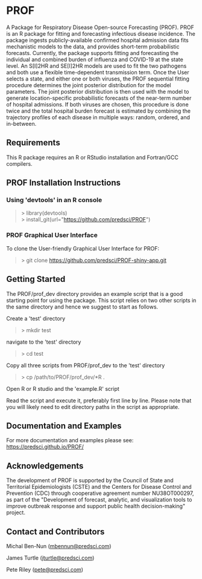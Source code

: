 # PROF
A Package for Respiratory Disease Open-source Forecasting (PROF). PROF is an R package 
for fitting and forecasting infectious disease incidence. The package ingests publicly-available
confirmed hospital admission data fits mechanistic models to the data, and provides short-term 
probabilistic forecasts. Currently, the package supports fitting and forecasting the individual
and combined burden of influenza and COVID-19 at the state level. An S[I]2HR and SE[I]2HR models
are used to fit the two pathogens and both use a flexible time-dependent transmission term. Once the User
selects a state, and either one or both viruses, the PROF sequential fitting procedure determines the joint posterior distribution for the model
parameters.  The joint posterior distribution is then used with the model to generate location-specific
probabilistic forecasts of the near-term number of hospital admissions. If both viruses are chosen, this procedure is done twice and the total hospital burden forecast is estimated by combining the trajectory profiles of each disease in multiple ways: random, ordered, and in-between.


## Requirements
This R package requires an R or RStudio installation and Fortran/GCC compilers.

## PROF Installation Instructions

### Using 'devtools' in an R console
>\> library(devtools)  
>\> install_git(url="https://github.com/predsci/PROF")  

### PROF Graphical User Interface

To clone the User-friendly Graphical User Interface for PROF:

>\> git clone https://github.com/predsci/PROF-shiny-app.git


## Getting Started
The PROF/prof_dev directory provides an example script that is a good starting point for using the package.  This script relies on two other scripts in the same directory and hence we suggest to start as follows.

Create a 'test' directory 

>\> mkdir test

 navigate to the 'test' directory

 >\> cd test

Copy all three scripts from PROF/prof_dev to the 'test' directory

>\> cp /path/to/PROF/prof_dev/*R .

Open R or R studio and the 'example.R' script

Read the script and execute it, preferably first line by line. Please note that you will likely need to edit directory paths in the script as appropriate.

## Documentation and Examples

For more documentation and examples please see: https://predsci.github.io/PROF/
## Acknowledgements
The development of PROF is supported by the Council of State and Territorial Epidemiologists (CSTE) and the Centers for Disease Control and Prevention (CDC)
through cooperative agreement number NU38OT000297, as part of the "Development of forecast, analytic, and visualization tools to improve outbreak response and support public health decision-making" project.

## Contact and Contributors

Michal Ben-Nun (mbennun@predsci.com)

James Turtle     (jturtle@predsci.com)

Pete Riley       (pete@predsci.com)



